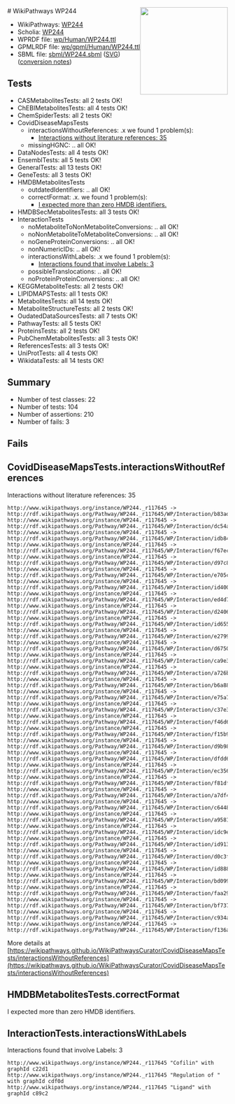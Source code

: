 <img style="float: right; width: 200px" src="../logo.png" />
# WikiPathways WP244

* WikiPathways: [WP244](https://identifiers.org/wikipathways:WP244)
* Scholia: [WP244](https://scholia.toolforge.org/wikipathways/WP244)
* WPRDF file: [wp/Human/WP244.ttl](../wp/Human/WP244.ttl)
* GPMLRDF file: [wp/gpml/Human/WP244.ttl](../wp/gpml/Human/WP244.ttl)
* SBML file: [sbml/WP244.sbml](../sbml/WP244.sbml) ([SVG](../sbml/WP244.svg)) ([conversion notes](../sbml/WP244.txt))

## Tests
* CASMetabolitesTests: all 2 tests OK!
* ChEBIMetabolitesTests: all 4 tests OK!
* ChemSpiderTests: all 2 tests OK!
* CovidDiseaseMapsTests
    * interactionsWithoutReferences: .x we found 1 problem(s):
        * [Interactions without literature references: 35](#9701cd24)
    * missingHGNC: .. all OK!
* DataNodesTests: all 4 tests OK!
* EnsemblTests: all 5 tests OK!
* GeneralTests: all 13 tests OK!
* GeneTests: all 3 tests OK!
* HMDBMetabolitesTests
    * outdatedIdentifiers: .. all OK!
    * correctFormat: .x. we found 1 problem(s):
        * [I expected more than zero HMDB identifiers.](#ad154c1e)
* HMDBSecMetabolitesTests: all 3 tests OK!
* InteractionTests
    * noMetaboliteToNonMetaboliteConversions: .. all OK!
    * noNonMetaboliteToMetaboliteConversions: .. all OK!
    * noGeneProteinConversions: .. all OK!
    * nonNumericIDs: .. all OK!
    * interactionsWithLabels: .x we found 1 problem(s):
        * [Interactions found that involve Labels: 3](#630d267a)
    * possibleTranslocations: .. all OK!
    * noProteinProteinConversions: .. all OK!
* KEGGMetaboliteTests: all 2 tests OK!
* LIPIDMAPSTests: all 1 tests OK!
* MetabolitesTests: all 14 tests OK!
* MetaboliteStructureTests: all 2 tests OK!
* OudatedDataSourcesTests: all 7 tests OK!
* PathwayTests: all 5 tests OK!
* ProteinsTests: all 2 tests OK!
* PubChemMetabolitesTests: all 3 tests OK!
* ReferencesTests: all 3 tests OK!
* UniProtTests: all 4 tests OK!
* WikidataTests: all 14 tests OK!


## Summary

* Number of test classes: 22
* Number of tests: 104
* Number of assertions: 210
* Number of fails: 3

## Fails

<a name="9701cd24" />

## CovidDiseaseMapsTests.interactionsWithoutReferences

Interactions without literature references: 35
```
http://www.wikipathways.org/instance/WP244._r117645 -> http://rdf.wikipathways.org/Pathway/WP244._r117645/WP/Interaction/b83ad
http://www.wikipathways.org/instance/WP244._r117645 -> http://rdf.wikipathways.org/Pathway/WP244._r117645/WP/Interaction/dc54a
http://www.wikipathways.org/instance/WP244._r117645 -> http://rdf.wikipathways.org/Pathway/WP244._r117645/WP/Interaction/idb8464b11
http://www.wikipathways.org/instance/WP244._r117645 -> http://rdf.wikipathways.org/Pathway/WP244._r117645/WP/Interaction/f67ec
http://www.wikipathways.org/instance/WP244._r117645 -> http://rdf.wikipathways.org/Pathway/WP244._r117645/WP/Interaction/d97c8
http://www.wikipathways.org/instance/WP244._r117645 -> http://rdf.wikipathways.org/Pathway/WP244._r117645/WP/Interaction/e705c
http://www.wikipathways.org/instance/WP244._r117645 -> http://rdf.wikipathways.org/Pathway/WP244._r117645/WP/Interaction/id40075c55
http://www.wikipathways.org/instance/WP244._r117645 -> http://rdf.wikipathways.org/Pathway/WP244._r117645/WP/Interaction/ed4d7
http://www.wikipathways.org/instance/WP244._r117645 -> http://rdf.wikipathways.org/Pathway/WP244._r117645/WP/Interaction/d2406
http://www.wikipathways.org/instance/WP244._r117645 -> http://rdf.wikipathways.org/Pathway/WP244._r117645/WP/Interaction/id655a23b1
http://www.wikipathways.org/instance/WP244._r117645 -> http://rdf.wikipathways.org/Pathway/WP244._r117645/WP/Interaction/e2799
http://www.wikipathways.org/instance/WP244._r117645 -> http://rdf.wikipathways.org/Pathway/WP244._r117645/WP/Interaction/d6750
http://www.wikipathways.org/instance/WP244._r117645 -> http://rdf.wikipathways.org/Pathway/WP244._r117645/WP/Interaction/ca9e3
http://www.wikipathways.org/instance/WP244._r117645 -> http://rdf.wikipathways.org/Pathway/WP244._r117645/WP/Interaction/a726b
http://www.wikipathways.org/instance/WP244._r117645 -> http://rdf.wikipathways.org/Pathway/WP244._r117645/WP/Interaction/b6a88
http://www.wikipathways.org/instance/WP244._r117645 -> http://rdf.wikipathways.org/Pathway/WP244._r117645/WP/Interaction/e75a7
http://www.wikipathways.org/instance/WP244._r117645 -> http://rdf.wikipathways.org/Pathway/WP244._r117645/WP/Interaction/c37e3
http://www.wikipathways.org/instance/WP244._r117645 -> http://rdf.wikipathways.org/Pathway/WP244._r117645/WP/Interaction/f46d6
http://www.wikipathways.org/instance/WP244._r117645 -> http://rdf.wikipathways.org/Pathway/WP244._r117645/WP/Interaction/f15b9
http://www.wikipathways.org/instance/WP244._r117645 -> http://rdf.wikipathways.org/Pathway/WP244._r117645/WP/Interaction/d9b98
http://www.wikipathways.org/instance/WP244._r117645 -> http://rdf.wikipathways.org/Pathway/WP244._r117645/WP/Interaction/dfdd6
http://www.wikipathways.org/instance/WP244._r117645 -> http://rdf.wikipathways.org/Pathway/WP244._r117645/WP/Interaction/ec356
http://www.wikipathways.org/instance/WP244._r117645 -> http://rdf.wikipathways.org/Pathway/WP244._r117645/WP/Interaction/f81df
http://www.wikipathways.org/instance/WP244._r117645 -> http://rdf.wikipathways.org/Pathway/WP244._r117645/WP/Interaction/a7df4
http://www.wikipathways.org/instance/WP244._r117645 -> http://rdf.wikipathways.org/Pathway/WP244._r117645/WP/Interaction/c6448
http://www.wikipathways.org/instance/WP244._r117645 -> http://rdf.wikipathways.org/Pathway/WP244._r117645/WP/Interaction/a9581
http://www.wikipathways.org/instance/WP244._r117645 -> http://rdf.wikipathways.org/Pathway/WP244._r117645/WP/Interaction/idc9eefd9e
http://www.wikipathways.org/instance/WP244._r117645 -> http://rdf.wikipathways.org/Pathway/WP244._r117645/WP/Interaction/id9135096f
http://www.wikipathways.org/instance/WP244._r117645 -> http://rdf.wikipathways.org/Pathway/WP244._r117645/WP/Interaction/d0c3f
http://www.wikipathways.org/instance/WP244._r117645 -> http://rdf.wikipathways.org/Pathway/WP244._r117645/WP/Interaction/id888c2cd5
http://www.wikipathways.org/instance/WP244._r117645 -> http://rdf.wikipathways.org/Pathway/WP244._r117645/WP/Interaction/bd099
http://www.wikipathways.org/instance/WP244._r117645 -> http://rdf.wikipathways.org/Pathway/WP244._r117645/WP/Interaction/faa29
http://www.wikipathways.org/instance/WP244._r117645 -> http://rdf.wikipathways.org/Pathway/WP244._r117645/WP/Interaction/bf737
http://www.wikipathways.org/instance/WP244._r117645 -> http://rdf.wikipathways.org/Pathway/WP244._r117645/WP/Interaction/c934a
http://www.wikipathways.org/instance/WP244._r117645 -> http://rdf.wikipathways.org/Pathway/WP244._r117645/WP/Interaction/f136a
```

More details at [https://wikipathways.github.io/WikiPathwaysCurator/CovidDiseaseMapsTests/interactionsWithoutReferences](https://wikipathways.github.io/WikiPathwaysCurator/CovidDiseaseMapsTests/interactionsWithoutReferences)

<a name="ad154c1e" />

## HMDBMetabolitesTests.correctFormat

I expected more than zero HMDB identifiers.
<a name="630d267a" />

## InteractionTests.interactionsWithLabels

Interactions found that involve Labels: 3
```
http://www.wikipathways.org/instance/WP244._r117645 "Cofilin" with graphId c22d1
http://www.wikipathways.org/instance/WP244._r117645 "Regulation of " with graphId cdf0d
http://www.wikipathways.org/instance/WP244._r117645 "Ligand" with graphId c89c2
```


